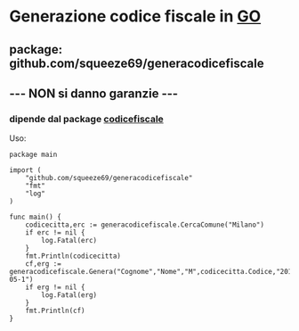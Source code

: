 # Generazione codice fiscale in  [GO](https://golang.org)

## **package**: github.com/squeeze69/generacodicefiscale
## --- NON si danno garanzie ---
### dipende dal package [codicefiscale](https://github.com/squeeze69/codicefiscale)

Uso:

```
package main

import (
	"github.com/squeeze69/generacodicefiscale"
	"fmt"
	"log"
)

func main() {
	codicecitta,erc := generacodicefiscale.CercaComune("Milano")
	if erc != nil {
		log.Fatal(erc)
	}
	fmt.Println(codicecitta)
	cf,erg := generacodicefiscale.Genera("Cognome","Nome","M",codicecitta.Codice,"2017-05-1")
	if erg != nil {
		log.Fatal(erg)
	}
	fmt.Println(cf)
}
```